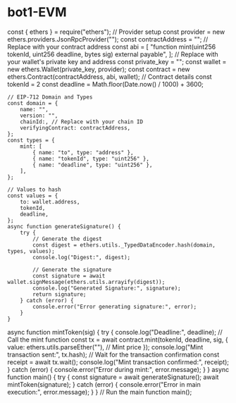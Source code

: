 # bot1-EVM



const { ethers } = require("ethers");
// Provider setup
const provider = new ethers.providers.JsonRpcProvider("");
const contractAddress = ""; // Replace with your contract address
const abi = [
    "function mint(uint256 tokenId, uint256 deadline, bytes sig) external payable",
];
// Replace with your wallet's private key and address
const private_key = ""; 
const wallet = new ethers.Wallet(private_key, provider);
const contract = new ethers.Contract(contractAddress, abi, wallet);
// Contract details
const tokenId = 2
const deadline = Math.floor(Date.now() / 1000) + 3600;
    
    // EIP-712 Domain and Types
    const domain = {
        name: "",
        version: "",
        chainId:, // Replace with your chain ID
        verifyingContract: contractAddress,
    };
    const types = {
        mint: [
            { name: "to", type: "address" },
            { name: "tokenId", type: "uint256" },
            { name: "deadline", type: "uint256" },
        ],
    };
    
    // Values to hash
    const values = {
        to: wallet.address,
        tokenId,
        deadline,
    };
    async function generateSignature() {
        try {
            // Generate the digest
            const digest = ethers.utils._TypedDataEncoder.hash(domain, types, values);
            console.log("Digest:", digest);
    
            // Generate the signature
            const signature = await wallet.signMessage(ethers.utils.arrayify(digest));
            console.log("Generated Signature:", signature);
            return signature;
        } catch (error) {
            console.error("Error generating signature:", error);
        }
    }
    
async function mintToken(sig) {
    try {
        console.log("Deadline:", deadline);
        // Call the mint function
        const tx = await contract.mint(tokenId, deadline, sig, {
            value: ethers.utils.parseEther(""), // Mint price
        });
        console.log("Mint transaction sent:", tx.hash);
        // Wait for the transaction confirmation
        const receipt = await tx.wait();
        console.log("Mint transaction confirmed:", receipt);
    } catch (error) {
        console.error("Error during mint:", error.message);
    }
}
async function main() {
    try {
        const signature = await generateSignature();
        await mintToken(signature);
    } catch (error) {
        console.error("Error in main execution:", error.message);
    }
}
// Run the main function
main();